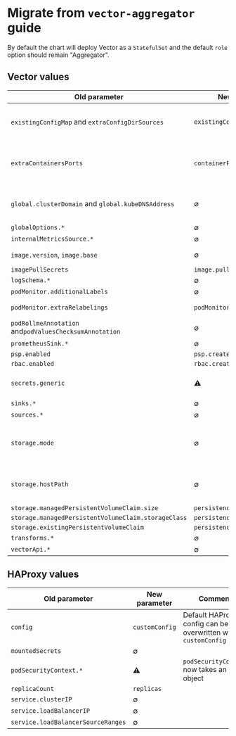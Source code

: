 # Migrate from `vector-aggregator` guide

By default the chart will deploy Vector as a `StatefulSet` and the default `role` option should remain "Aggregator".

## Vector values

| Old parameter  | New parameter | Comment |
| -------------  | ------------- | ------- |
| `existingConfigMap` and `extraConfigDirSources` | `existingConfigMaps` | All ConfigMaps in the `existingConfigMaps` list are projected into Vector's configuration directory |
| `extraContainersPorts` | `containerPorts` | Ports will be automatically generated from `customConfig` but can be manually set with `containerPorts` |
| `global.clusterDomain` and `global.kubeDNSAddress` | ∅ | The paramters are set by default or by `haproxy.customConfig` or `haproxy.existingConfigMap` |
| `globalOptions.*` | ∅ | Deprecated |
| `internalMetricsSource.*` | ∅ | Deprecated |
| `image.version`, `image.base` | ∅ | Only `image.tag` is now used to set the Vector tag |
| `imagePullSecrets` | `image.pullSecrets` | |
| `logSchema.*` | ∅ | Deprecated |
| `podMonitor.additionalLabels` | ∅ | |
| `podMonitor.extraRelabelings` | `podMonitor.relabelings` | The chart adds no default relabelings |
| `podRollmeAnnotation` and`podValuesChecksumAnnotation` | ∅ | Replaced by `rollWorkload`, enabled by default |
| `prometheusSink.*` | ∅ | Deprecated |
| `psp.enabled` | `psp.create` | |
| `rbac.enabled` | `rbac.create` | |
| `secrets.generic` | ⚠️ | `secrets.generic` now takes raw values rather than base64 encoded values |
| `sinks.*` | ∅ | Deprecated |
| `sources.*` | ∅ | Deprecated |
| `storage.mode` | ∅ | If `persistence.enabled` a PersistentVolumeClaim will be created, unless `persistence.existingClaim` is set |
| `storage.hostPath` | ∅ | Vector running as an Aggregator no longer supports `hostPath` based storage |
| `storage.managedPersistentVolumeClaim.size` | `persistence.size` | |
| `storage.managedPersistentVolumeClaim.storageClass` | `persistence.storageClassName` | |
| `storage.existingPersistentVolumeClaim` | `persistence.existingClaim` | |
| `transforms.*` | ∅ | Deprecated |
| `vectorApi.*` | ∅ | Deprecated |

## HAProxy values

| Old parameter  | New parameter | Comment |
| -------------  | ------------- | ------- |
| `config` | `customConfig`| Default HAProxy config can be overwritten with `customConfig` |
| `mountedSecrets` | ∅ | |
| `podSecurityContext.*` | ⚠️ | `podSecurityContext` now takes an object |
| `replicaCount` | `replicas` | |
| `service.clusterIP` | ∅ | |
| `service.loadBalancerIP` | ∅ | |
| `service.loadBalancerSourceRanges` | ∅ | |
